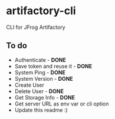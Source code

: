 # artifactory-cli
CLI for JFrog Artifactory

## To do
- Authenticate - **DONE**
- Save token and reuse it - **DONE**
- System Ping - **DONE**
- System Version - **DONE**
- Create User
- Delete User - **DONE**
- Get Storage Info - **DONE**
- Get server URL as env var or cli option
- Update this readme :)
